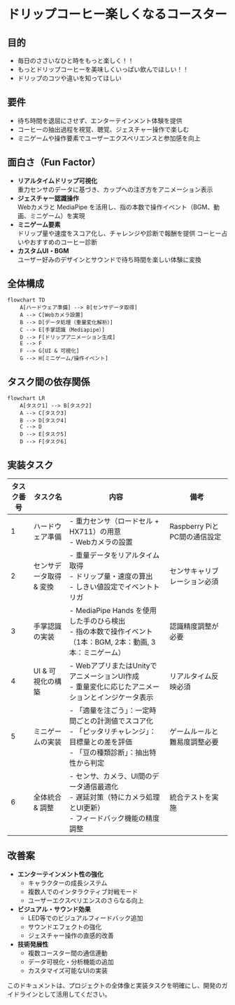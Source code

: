 <!-- filepath: /C:/Users/cappu/Cafe/ProjectSummary.md -->

# ドリップコーヒー楽しくなるコースター
## 目的
  - 毎日のささいなひと時をもっと楽しく！！
  - もっとドリップコーヒーを美味しくいっぱい飲んでほしい！！
  - ドリップのコツや違いを知ってほしい
  
## 要件
- 待ち時間を退屈にさせず、エンターテインメント体験を提供
- コーヒーの抽出過程を視覚、聴覚、ジェスチャー操作で楽しむ
- ミニゲームや操作要素でユーザーエクスペリエンスと参加感を向上

## 面白さ（Fun Factor）
- **リアルタイムドリップ可視化**  
  重力センサのデータに基づき、カップへの注ぎ方をアニメーション表示
- **ジェスチャー認識操作**  
  Webカメラと MediaPipe を活用し、指の本数で操作イベント（BGM、動画、ミニゲーム）を実現
- **ミニゲーム要素**  
  ドリップ量や速度をスコア化し、チャレンジや診断で報酬を提供
  コーヒー占いやおすすめのコーヒー診断
- **カスタムUI・BGM**  
  ユーザー好みのデザインとサウンドで待ち時間を楽しい体験に変換

## 全体構成
```mermaid
flowchart TD
    A[ハードウェア準備] --> B[センサデータ取得]
    A --> C[Webカメラ設置]
    B --> D[データ処理（重量変化解析）]
    C --> E[手掌認識（Mediapipe）]
    D --> F[ドリップアニメーション生成]
    E --> F
    F --> G[UI & 可視化]
    G --> H[ミニゲーム/操作イベント]
```

## タスク間の依存関係
```mermaid
flowchart LR
    A[タスク1] --> B[タスク2]
    A --> C[タスク3]
    B --> D[タスク4]
    C --> D
    D --> E[タスク5]
    D --> F[タスク6]
```

## 実装タスク
| タスク番号 | タスク名                 | 内容                                                                                                          | 備考                            |
|----------|------------------------|---------------------------------------------------------------------------------------------------------------|---------------------------------|
| 1        | ハードウェア準備       | - 重力センサ（ロードセル + HX711）の用意<br>- Webカメラの設置                                                   | Raspberry PiとPC間の通信設定     |
| 2        | センサデータ取得 & 変換 | - 重量データをリアルタイム取得<br>- ドリップ量・速度の算出<br>- しきい値設定でイベントトリガ                        | センサキャリブレーション必須    |
| 3        | 手掌認識の実装         | - MediaPipe Hands を使用した手のひら検出<br>- 指の本数で操作イベント（1本：BGM, 2本：動画, 3本：ミニゲーム）        | 認識精度調整が必要              |
| 4        | UI & 可視化の構築      | - WebアプリまたはUnityでアニメーションUI作成<br>- 重量変化に応じたアニメーションとインジケータ表示                  | リアルタイム反映必須             |
| 5        | ミニゲームの実装       | - 「適量を注ごう」：一定時間ごとの計測値でスコア化<br>- 「ピッタリチャレンジ」：目標量との差を評価<br>- 「豆の種類診断」：抽出特性から判定 | ゲームルールと難易度調整必要      |
| 6        | 全体統合 & 調整        | - センサ、カメラ、UI間のデータ通信最適化<br>- 遅延対策（特にカメラ処理とUI更新）<br>- フィードバック機能の精度調整      | 統合テストを実施                |

## 改善案
- **エンターテインメント性の強化**
  - キャラクターの成長システム
  - 複数人でのインタラクティブ対戦モード
  - ユーザーエクスペリエンスのさらなる向上
- **ビジュアル・サウンド効果**
  - LED等でのビジュアルフィードバック追加
  - サウンドエフェクトの強化
  - ジェスチャー操作の直感的改善
- **技術発展性**
  - 複数コースター間の通信連動
  - データ可視化・分析機能の追加
  - カスタマイズ可能なUIの実装

このドキュメントは、プロジェクトの全体像と実装タスクを明確にし、開発のガイドラインとして活用してください。

